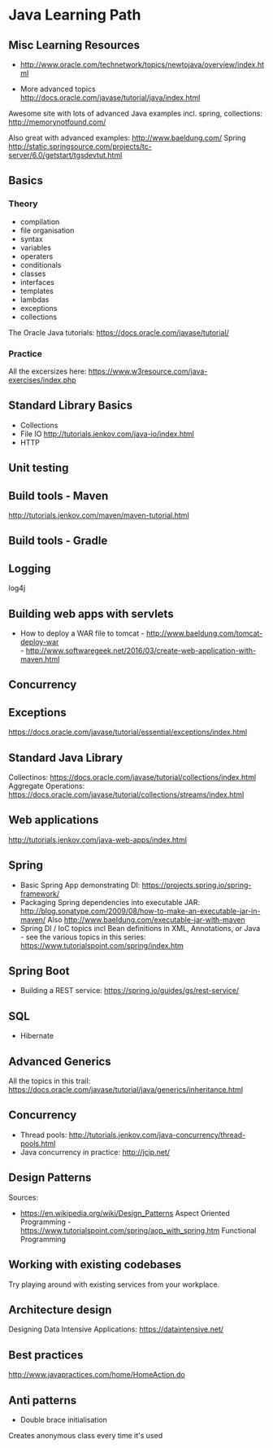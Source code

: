 # Java Learning Path

## Misc Learning Resources

* http://www.oracle.com/technetwork/topics/newtojava/overview/index.html

* More advanced topics
http://docs.oracle.com/javase/tutorial/java/index.html

Awesome site with lots of advanced Java examples incl. spring, collections: http://memorynotfound.com/

Also great with advanced examples: http://www.baeldung.com/
Spring                             http://static.springsource.com/projects/tc-server/6.0/getstart/tgsdevtut.html


## Basics

### Theory

 * compilation
 * file organisation
 * syntax
 * variables
 * operaters
 * conditionals
 * classes
 * interfaces
 * templates
 * lambdas
 * exceptions
 * collections

The Oracle Java tutorials:
https://docs.oracle.com/javase/tutorial/

### Practice

All the excersizes here:
https://www.w3resource.com/java-exercises/index.php

## Standard Library Basics
 - Collections
 - File IO http://tutorials.jenkov.com/java-io/index.html
 - HTTP


## Unit testing

## Build tools - Maven
http://tutorials.jenkov.com/maven/maven-tutorial.html

## Build tools - Gradle

## Logging

log4j


## Building web apps with servlets

- How to deploy a WAR file to tomcat - http://www.baeldung.com/tomcat-deploy-war  
                                     - http://www.softwaregeek.net/2016/03/create-web-application-with-maven.html






## Concurrency

## Exceptions
https://docs.oracle.com/javase/tutorial/essential/exceptions/index.html


## Standard Java Library
Collectinos: https://docs.oracle.com/javase/tutorial/collections/index.html
Aggregate Operations: https://docs.oracle.com/javase/tutorial/collections/streams/index.html

## Web applications
http://tutorials.jenkov.com/java-web-apps/index.html

## Spring
- Basic Spring App demonstrating DI: https://projects.spring.io/spring-framework/
- Packaging Spring dependencies into executable JAR: http://blog.sonatype.com/2009/08/how-to-make-an-executable-jar-in-maven/
  Also http://www.baeldung.com/executable-jar-with-maven
- Spring DI / IoC topics incl Bean definitions in XML, Annotations, or Java - see the various topics in this series: https://www.tutorialspoint.com/spring/index.htm




## Spring Boot
- Building a REST service: https://spring.io/guides/gs/rest-service/


## SQL
* Hibernate


## Advanced Generics 
All the topics in this trail: https://docs.oracle.com/javase/tutorial/java/generics/inheritance.html


## Concurrency
- Thread pools: http://tutorials.jenkov.com/java-concurrency/thread-pools.html
- Java concurrency in practice: http://jcip.net/




## Design Patterns


Sources:
- https://en.wikipedia.org/wiki/Design_Patterns
Aspect Oriented Programming - https://www.tutorialspoint.com/spring/aop_with_spring.htm
Functional Programming


## Working with existing codebases

Try playing around with existing services from your workplace.


## Architecture design


Designing Data Intensive Applications: https://dataintensive.net/

## Best practices

http://www.javapractices.com/home/HomeAction.do




## Anti patterns
* Double brace initialisation

Creates anonymous class every time it's used





